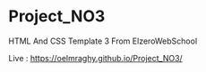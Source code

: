 # Project_NO3
HTML And CSS Template 3 From ElzeroWebSchool

Live : https://oelmraghy.github.io/Project_NO3/
